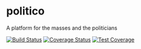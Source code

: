 # politico
A platform for the masses and the politicians

[![Build Status](https://travis-ci.com/darothub/politico.svg?branch=develop)](https://travis-ci.com/darothub/politico)
[![Coverage Status](https://coveralls.io/repos/github/darothub/politico/badge.svg?branch=develop)](https://coveralls.io/github/darothub/politico?branch=develop)
[![Test Coverage](https://api.codeclimate.com/v1/badges/9e91692d69cbfb6d74fb/test_coverage)](https://codeclimate.com/github/darothub/politico/test_coverage)